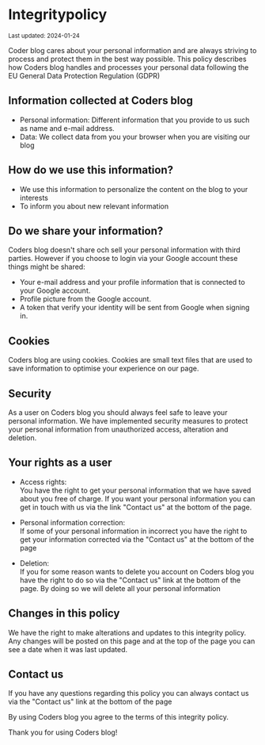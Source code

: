 # Integritypolicy
<small>Last updated: 2024-01-24</small>

Coder blog cares about your personal information and are always striving to process and protect them in the best way possible.
This policy describes how Coders blog handles and processes your personal data following the EU General Data Protection Regulation
(GDPR)

## Information collected at Coders blog

* Personal information: Different information that you provide to us such as name and e-mail address.
* Data: We collect data from you your browser when you are visiting our blog

## How do we use this information?

* We use this information to personalize the content on the blog to your interests
* To inform you about new relevant information

## Do we share your information?

Coders blog doesn't share och sell your personal information with third parties.
However if you choose to login via your Google account these things might be shared:

* Your e-mail address and your profile information that is connected to your Google account.
* Profile picture from the Google account.
* A token that verify your identity will be sent from Google when signing in.

## Cookies

Coders blog are using cookies. Cookies are small text files that are used to save information to optimise your experience on our page.  


## Security 

As a user on Coders blog you should always feel safe to leave your personal information. 
We have implemented security measures to protect your personal information from unauthorized access, alteration and deletion. 

## Your rights as a user

* Access rights:  
You have the right to get your personal information that we have saved about you free of charge. 
If you want your personal information you can get in touch with us via the link "Contact us" at the bottom of the page.


* Personal information correction:  
If some of your personal information in incorrect you have the right to get your information corrected via the "Contact us" at the bottom of the page


* Deletion:  
If you for some reason wants to delete you account on Coders blog you have the right to do so via the "Contact us" link at the bottom of the page.
By doing so we will delete all your personal information

## Changes in this policy

We have the right to make alterations and updates to this integrity policy.
Any changes will be posted on this page and at the top of the page you can see a date when it was last updated.

## Contact us

If you have any questions regarding this policy you can always contact us via the "Contact us" link at the bottom of the page

By using Coders blog you agree to the terms of this integrity policy.

Thank you for using Coders blog!